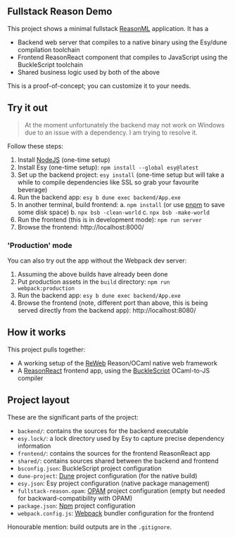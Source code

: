 ## Fullstack Reason Demo

This project shows a minimal fullstack
[ReasonML](https://reasonml.github.io/) application. It has a

- Backend web server that compiles to a native binary using the Esy/dune
  compilation toolchain
- Frontend ReasonReact component that compiles to JavaScript using the
  BuckleScript toolchain
- Shared business logic used by both of the above

This is a proof-of-concept; you can customize it to your needs.

## Try it out

> At the moment unfortunately the backend may not work on Windows due to
> an issue with a dependency. I am trying to resolve it.

Follow these steps:

1. Install [NodeJS](https://nodejs.org/en/) (one-time setup)
1. Install Esy (one-time setup): `npm install --global esy@latest`
1. Set up the backend project: `esy install` (one-time setup but will
   take a while to compile dependencies like SSL so grab your favourite
   beverage)
1. Run the backend app: `esy b dune exec backend/App.exe`
1. In another terminal, build frontend:
   a. `npm install` (or use [pnpm](https://pnpm.js.org/) to save some disk space)
   b. `npx bsb -clean-world`
   c. `npx bsb -make-world`
1. Run the frontend (this is in development mode): `npm run server`
1. Browse the frontend: http://localhost:8000/

### 'Production' mode

You can also try out the app without the Webpack dev server:

1. Assuming the above builds have already been done
1. Put production assets in the `build` directory:
   `npm run webpack:production`
1. Run the backend app: `esy b dune exec backend/App.exe`
1. Browse the frontend (note, different port than above, this is being
   served directly from the backend app): http://localhost:8080/

## How it works

This project pulls together:

- A working setup of the [ReWeb](https://github.com/yawaramin/re-web/)
  Reason/OCaml native web framework
- A [ReasonReact](https://reasonml.github.io/reason-react/) frontend app,
  using the [BuckleScript](https://bucklescript.github.io/) OCaml-to-JS
  compiler

## Project layout

These are the significant parts of the project:

- `backend/`: contains the sources for the backend executable
- `esy.lock/`: a lock directory used by Esy to capture precise dependency
  information
- `frontend/`: contains the sources for the frontend ReasonReact app
- `shared/`: contains sources shared between the backend and frontend
- `bsconfig.json`: BuckleScript project configuration
- `dune-project`: [Dune](https://dune.build/) project configuration (for
  the native build)
- `esy.json`: Esy project configuration (native package management)
- `fullstack-reason.opam`: [OPAM](http://opam.ocaml.org/) project
  configuration (empty but needed for backward-compatibility with OPAM)
- `package.json`: [Npm](https://www.npmjs.com/) project configuration
- `webpack.config.js`: [Webpack](https://webpack.js.org/) bundler
  configuration for the frontend

Honourable mention: build outputs are in the `.gitignore`.

